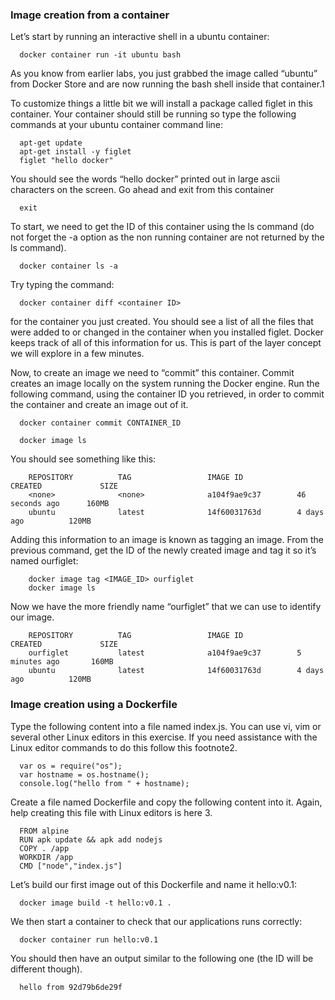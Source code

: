 ### Image creation from a container

Let’s start by running an interactive shell in a ubuntu container:

      docker container run -it ubuntu bash

As you know from earlier labs, you just grabbed the image called “ubuntu” from Docker Store and are now running the bash shell inside that container.1

To customize things a little bit we will install a package called figlet in this container. 
Your container should still be running so type the following commands at your ubuntu container command line:

      apt-get update
      apt-get install -y figlet
      figlet "hello docker"

You should see the words “hello docker” printed out in large ascii characters on the screen. 
Go ahead and exit from this container

      exit

To start, we need to get the ID of this container using the ls command (do not forget the -a option as the non running container are not returned by the ls command).

      docker container ls -a

Try typing the command:

      docker container diff <container ID> 

for the container you just created.
You should see a list of all the files that were added to or changed in the container when you installed figlet.
Docker keeps track of all of this information for us. This is part of the layer concept we will explore in a few minutes.

Now, to create an image we need to “commit” this container. Commit creates an image locally on the system running the Docker engine.
Run the following command, using the container ID you retrieved, in order to commit the container and create an image out of it.

      docker container commit CONTAINER_ID

      docker image ls

You should see something like this:

        REPOSITORY          TAG                 IMAGE ID            CREATED             SIZE
        <none>              <none>              a104f9ae9c37        46 seconds ago      160MB
        ubuntu              latest              14f60031763d        4 days ago          120MB

Adding this information to an image is known as tagging an image. From the previous command, get the ID of the newly created image and tag it so it’s named ourfiglet:

        docker image tag <IMAGE_ID> ourfiglet
        docker image ls

Now we have the more friendly name “ourfiglet” that we can use to identify our image.

        REPOSITORY          TAG                 IMAGE ID            CREATED             SIZE
        ourfiglet           latest              a104f9ae9c37        5 minutes ago       160MB
        ubuntu              latest              14f60031763d        4 days ago          120MB
    
### Image creation using a Dockerfile

Type the following content into a file named index.js. You can use vi, vim or several other Linux editors in this exercise. If you need assistance with the Linux editor commands to do this follow this footnote2.

      var os = require("os");
      var hostname = os.hostname();
      console.log("hello from " + hostname);
    
Create a file named Dockerfile and copy the following content into it. Again, help creating this file with Linux editors is here 3.

      FROM alpine
      RUN apk update && apk add nodejs
      COPY . /app
      WORKDIR /app
      CMD ["node","index.js"]
   
Let’s build our first image out of this Dockerfile and name it hello:v0.1:

      docker image build -t hello:v0.1 .
    
We then start a container to check that our applications runs correctly:

      docker container run hello:v0.1

You should then have an output similar to the following one (the ID will be different though).

      hello from 92d79b6de29f





